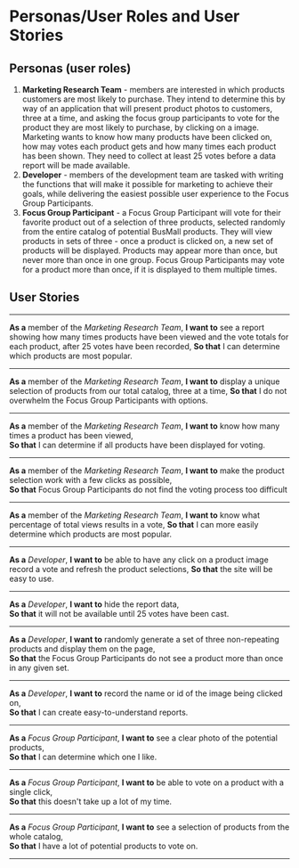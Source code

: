 # Personas/User Roles and User Stories
## Personas (user roles)
1. **Marketing Research Team** - members are interested in which products customers are most likely to purchase. They intend to determine this by way of an application that will present product photos to customers, three at a time, and asking the focus group participants to vote for the product they are most likely to purchase, by clicking on a image. Marketing wants to know how many products have been clicked on, how may votes each product gets and how many times each product has been shown. They need to collect at least 25 votes before a data report will be made available.
1. **Developer** - members of the development team are tasked with writing the functions that will make it possible for marketing to achieve their goals, while delivering the easiest possible user experience to the Focus Group Participants.
1. **Focus Group Participant** - a Focus Group Participant will vote for their favorite product out of a selection of three products, selected randomly from the entire catalog of potential BusMall products. They will view products in sets of three - once a product is clicked on, a new set of products will be displayed. Products may appear more than once, but never more than once in one group. Focus Group Participants may vote for a product more than once, if it is displayed to them multiple times.
## User Stories
***
**As a** member of the *Marketing Research Team*, 
**I want to** see a report showing how many times products have been viewed and the vote totals for each product, after 25 votes have been recorded, 
**So that** I can determine which products are most popular.
***
**As a** member of the *Marketing Research Team*,
**I want to** display a unique selection of products from our total catalog, three at a time, 
**So that** I do not overwhelm the Focus Group Participants with options.
***
**As a** member of the *Marketing Research Team*,
**I want to** know how many times a product has been viewed,  
**So that** I can determine if all products have been displayed for voting.
***
**As a** member of the *Marketing Research Team*,
**I want to** make the product selection work with a few clicks as possible,  
**So that** Focus Group Participants do not find the voting process too difficult
***
**As a** member of the *Marketing Research Team*,
**I want to** know what percentage of total views results in a vote, 
**So that** I can more easily determine which products are most popular.

***
**As a** *Developer*,
**I want to** be able to have any click on a product image record a vote and refresh the product selections, 
**So that** the site will be easy to use.
***
**As a** *Developer*,
**I want to** hide the report data,  
**So that** it will not be available until 25 votes have been cast.
***
**As a** *Developer*,
**I want to** randomly generate a set of three non-repeating products and display them on the page,  
**So that** the Focus Group Participants do not see a product more than once in any given set.
***
**As a** *Developer*,
**I want to** record the name or id of the image being clicked on,  
**So that** I can create easy-to-understand reports.

***
**As a** *Focus Group Participant*,
**I want to** see a clear photo of the potential products,  
**So that** I can determine which one I like.
***
**As a** *Focus Group Participant*,
**I want to** be able to vote on a product with a single click,  
**So that** this doesn't take up a lot of my time.
***
**As a** *Focus Group Participant*,
**I want to** see a selection of products from the whole catalog,  
**So that** I have a lot of potential products to vote on.
***